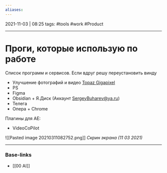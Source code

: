 ```yaml
---
aliases:
---
```

2021-11-03 | 08:25
tags: #tools #work #Product 
___

# Проги, которые использую по работе
Список программ и сервисов. Если вдруг решу переустановить винду

- Улучшение фотографий и видео [Topaz Gigapixel](https://topazlabs.com/gigapixel-ai/)
- PS
- Figma
- Obsidian + Я.Диск (Аккаунт SergeyBuharev@ya.ru)
- Телега
- Опера + Chrome

Плагины для АЕ:
- VideoCoPilot

![[Pasted image 20210311082752.png]]
*Скрин экрана (11 03 2021)*

___
### Base-links
- [[00 AI]]

